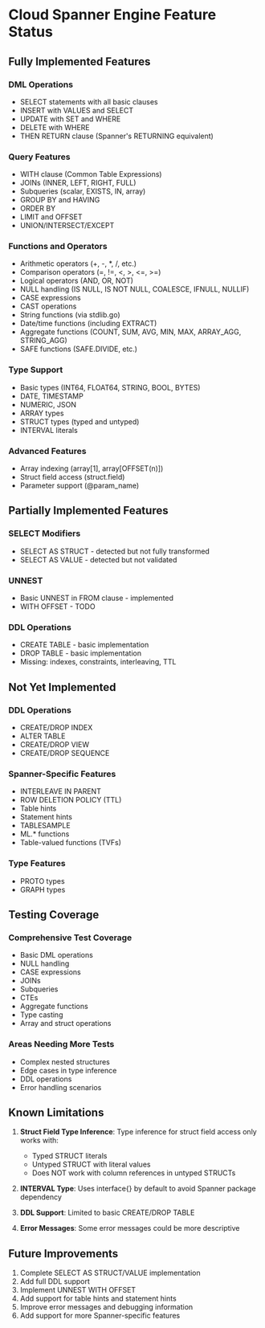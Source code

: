 # Cloud Spanner Engine Feature Status

## Fully Implemented Features

### DML Operations
- SELECT statements with all basic clauses
- INSERT with VALUES and SELECT
- UPDATE with SET and WHERE
- DELETE with WHERE
- THEN RETURN clause (Spanner's RETURNING equivalent)

### Query Features
- WITH clause (Common Table Expressions)
- JOINs (INNER, LEFT, RIGHT, FULL)
- Subqueries (scalar, EXISTS, IN, array)
- GROUP BY and HAVING
- ORDER BY
- LIMIT and OFFSET
- UNION/INTERSECT/EXCEPT

### Functions and Operators
- Arithmetic operators (+, -, *, /, etc.)
- Comparison operators (=, !=, <, >, <=, >=)
- Logical operators (AND, OR, NOT)
- NULL handling (IS NULL, IS NOT NULL, COALESCE, IFNULL, NULLIF)
- CASE expressions
- CAST operations
- String functions (via stdlib.go)
- Date/time functions (including EXTRACT)
- Aggregate functions (COUNT, SUM, AVG, MIN, MAX, ARRAY_AGG, STRING_AGG)
- SAFE functions (SAFE.DIVIDE, etc.)

### Type Support
- Basic types (INT64, FLOAT64, STRING, BOOL, BYTES)
- DATE, TIMESTAMP
- NUMERIC, JSON
- ARRAY types
- STRUCT types (typed and untyped)
- INTERVAL literals

### Advanced Features
- Array indexing (array[1], array[OFFSET(n)])
- Struct field access (struct.field)
- Parameter support (@param_name)

## Partially Implemented Features

### SELECT Modifiers
- SELECT AS STRUCT - detected but not fully transformed
- SELECT AS VALUE - detected but not validated

### UNNEST
- Basic UNNEST in FROM clause - implemented
- WITH OFFSET - TODO

### DDL Operations
- CREATE TABLE - basic implementation
- DROP TABLE - basic implementation
- Missing: indexes, constraints, interleaving, TTL

## Not Yet Implemented

### DDL Operations
- CREATE/DROP INDEX
- ALTER TABLE
- CREATE/DROP VIEW
- CREATE/DROP SEQUENCE

### Spanner-Specific Features
- INTERLEAVE IN PARENT
- ROW DELETION POLICY (TTL)
- Table hints
- Statement hints
- TABLESAMPLE
- ML.* functions
- Table-valued functions (TVFs)

### Type Features
- PROTO types
- GRAPH types

## Testing Coverage

### Comprehensive Test Coverage
- Basic DML operations
- NULL handling
- CASE expressions
- JOINs
- Subqueries
- CTEs
- Aggregate functions
- Type casting
- Array and struct operations

### Areas Needing More Tests
- Complex nested structures
- Edge cases in type inference
- DDL operations
- Error handling scenarios

## Known Limitations

1. **Struct Field Type Inference**: Type inference for struct field access only works with:
   - Typed STRUCT literals
   - Untyped STRUCT with literal values
   - Does NOT work with column references in untyped STRUCTs

2. **INTERVAL Type**: Uses interface{} by default to avoid Spanner package dependency

3. **DDL Support**: Limited to basic CREATE/DROP TABLE

4. **Error Messages**: Some error messages could be more descriptive

## Future Improvements

1. Complete SELECT AS STRUCT/VALUE implementation
2. Add full DDL support
3. Implement UNNEST WITH OFFSET
4. Add support for table hints and statement hints
5. Improve error messages and debugging information
6. Add support for more Spanner-specific features
